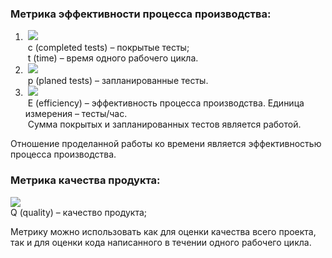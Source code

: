 ### Метрика эффективности процесса производства:
<ol>
  <li>&nbsp;<img src="https://latex.codecogs.com/svg.image?\bg{white}E1&space;=&space;\frac{c}{l}" /><br>
    &nbsp;c (completed tests) – покрытые тесты;<br>
    &nbsp;t (time) – время одного рабочего цикла.
  </li>
  <li>&nbsp;<img src="https://latex.codecogs.com/svg.image?\bg{white}E2&space;=&space;\frac{p}{t}" /><br>
    &nbsp;p (planed tests) – запланированные тесты.
  </li>
  <li>&nbsp;<img src="https://latex.codecogs.com/svg.image?\bg{white}E2&space;=&space;\frac{p}{t}" /><br>
    &nbsp;E (efficiency) – эффективность процесса производства. Единица измерения – тесты/час.<br>
	&nbsp;Сумма покрытых и запланированных тестов является работой.
  </li>
</ol>
Отношение проделанной работы ко времени является эффективностью процесса производства.

### Метрика качества продукта:
<img src="https://latex.codecogs.com/svg.image?\bg{white}Q=&space;\frac{c}{p}\cdot&space;100%" />\
Q (quality) – качество продукта;

Метрику можно использовать как для оценки качества всего проекта, так и для оценки кода написанного в течении одного рабочего цикла.

